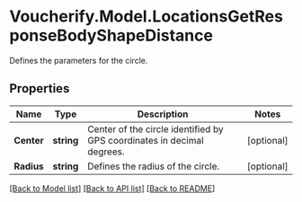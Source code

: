 # Voucherify.Model.LocationsGetResponseBodyShapeDistance
Defines the parameters for the circle.

## Properties

Name | Type | Description | Notes
------------ | ------------- | ------------- | -------------
**Center** | **string** | Center of the circle identified by GPS coordinates in decimal degrees. | [optional] 
**Radius** | **string** | Defines the radius of the circle. | [optional] 

[[Back to Model list]](../README.md#documentation-for-models) [[Back to API list]](../README.md#documentation-for-api-endpoints) [[Back to README]](../README.md)

